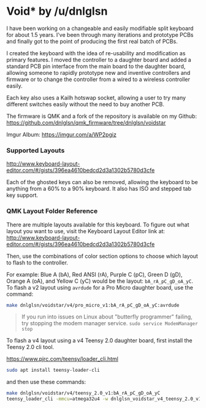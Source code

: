# Void* by /u/dnlglsn

I have been working on a changeable and easily modifiable split keyboard for
about 1.5 years. I've been through many iterations and prototype PCBs and
finally got to the point of producing the first real batch of PCBs.

I created the keyboard with the idea of re-usability and modification as
primary features. I moved the controller to a daughter board and added a
standard PCB pin interface from the main board to the daughter board, allowing
someone to rapidly prototype new and inventive controllers and firmware or to
change the controller from a wired to a wireless controller easily.

Each key also uses a Kailh hotswap socket, allowing a user to try many
different switches easily without the need to buy another PCB.

The firmware is QMK and a fork of the repository is available on my Github:
https://github.com/dnlglsn/qmk_firmware/tree/dnlglsn/voidstar

Imgur Album: https://imgur.com/a/WP2pgiz

### Supported Layouts

http://www.keyboard-layout-editor.com/#/gists/396ea4610bedcd2d3a1302b5780d3cfe

Each of the ghosted keys can also be removed, allowing the keyboard to be
anything from a 60% to a 90% keyboard. It also has ISO and stepped tab key
support.

### QMK Layout Folder Reference

There are multiple layouts available for this keyboard. To figure out what
layout you want to use, visit the Keyboard Layout Editor link at:
http://www.keyboard-layout-editor.com/#/gists/396ea4610bedcd2d3a1302b5780d3cfe

Then, use the combinations of color section options to choose which layout to
flash to the controller.

For example: Blue A (bA), Red ANSI (rA), Purple C (pC), Green D (gD),
Orange A (oA), and Yellow C (yC) would be the layout: `bA_rA_pC_gD_oA_yC`. To
flash a v2 layout using `avrdude` for a Pro Micro daughter board, use the
command:

```bash
make dnlglsn/voidstar/v4/pro_micro_v1:bA_rA_pC_gD_oA_yC:avrdude
```

> If you run into issues on Linux about "butterfly programmer" failing, try
stopping the modem manager service. `sudo service ModemManager stop`

To flash a v4 layout using a v4 Teensy 2.0 daughter board, first install the
Teensy 2.0 cli tool.

https://www.pjrc.com/teensy/loader_cli.html
```bash
sudo apt install teensy-loader-cli
```
and then use these commands:

```bash
make dnlglsn/voidstar/v4/teensy_2.0_v1:bA_rA_pC_gD_oA_yC
teensy_loader_cli -mmcu=atmega32u4 -w dnlglsn_voidstar_v4_teensy_2.0_v1_bA_rA_pC_gD_oA_yC.hex
```
